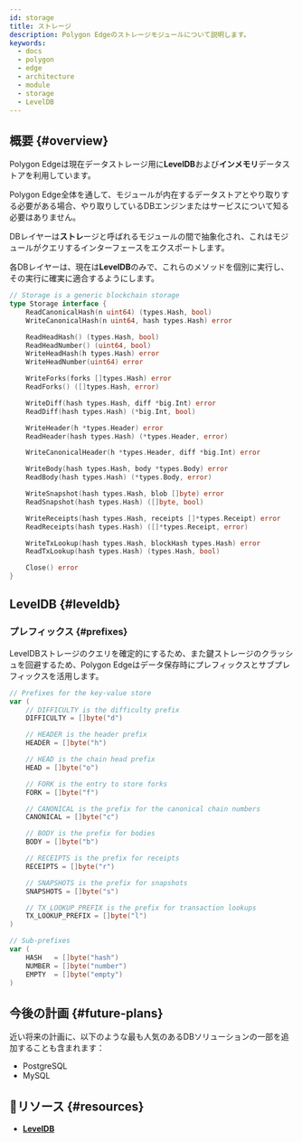 ```yaml
---
id: storage
title: ストレージ
description: Polygon Edgeのストレージモジュールについて説明します。
keywords:
  - docs
  - polygon
  - edge
  - architecture
  - module
  - storage
  - LevelDB
---
```


## 概要 {#overview}

Polygon Edgeは現在データストレージ用に**LevelDB**および**インメモリ**データストアを利用しています。

Polygon Edge全体を通して、モジュールが内在するデータストアとやり取りする必要がある場合、やり取りしているDBエンジンまたはサービスについて知る必要はありません。

DBレイヤーは**ストレ**ージと呼ばれるモジュールの間で抽象化され、これはモジュールがクエリするインターフェースをエクスポートします。

各DBレイヤーは、現在は**LevelDB**のみで、これらのメソッドを個別に実行し、その実行に確実に適合するようにします。

````go title="blockchain/storage/storage.go"
// Storage is a generic blockchain storage
type Storage interface {
	ReadCanonicalHash(n uint64) (types.Hash, bool)
	WriteCanonicalHash(n uint64, hash types.Hash) error

	ReadHeadHash() (types.Hash, bool)
	ReadHeadNumber() (uint64, bool)
	WriteHeadHash(h types.Hash) error
	WriteHeadNumber(uint64) error

	WriteForks(forks []types.Hash) error
	ReadForks() ([]types.Hash, error)

	WriteDiff(hash types.Hash, diff *big.Int) error
	ReadDiff(hash types.Hash) (*big.Int, bool)

	WriteHeader(h *types.Header) error
	ReadHeader(hash types.Hash) (*types.Header, error)

	WriteCanonicalHeader(h *types.Header, diff *big.Int) error

	WriteBody(hash types.Hash, body *types.Body) error
	ReadBody(hash types.Hash) (*types.Body, error)

	WriteSnapshot(hash types.Hash, blob []byte) error
	ReadSnapshot(hash types.Hash) ([]byte, bool)

	WriteReceipts(hash types.Hash, receipts []*types.Receipt) error
	ReadReceipts(hash types.Hash) ([]*types.Receipt, error)

	WriteTxLookup(hash types.Hash, blockHash types.Hash) error
	ReadTxLookup(hash types.Hash) (types.Hash, bool)

	Close() error
}
````

## LevelDB {#leveldb}

### プレフィックス {#prefixes}

LevelDBストレージのクエリを確定的にするため、また鍵ストレージのクラッシュを回避するため、Polygon Edgeはデータ保存時にプレフィックスとサブプレフィックスを活用します。

````go title="blockchain/storage/keyvalue.go"
// Prefixes for the key-value store
var (
	// DIFFICULTY is the difficulty prefix
	DIFFICULTY = []byte("d")

	// HEADER is the header prefix
	HEADER = []byte("h")

	// HEAD is the chain head prefix
	HEAD = []byte("o")

	// FORK is the entry to store forks
	FORK = []byte("f")

	// CANONICAL is the prefix for the canonical chain numbers
	CANONICAL = []byte("c")

	// BODY is the prefix for bodies
	BODY = []byte("b")

	// RECEIPTS is the prefix for receipts
	RECEIPTS = []byte("r")

	// SNAPSHOTS is the prefix for snapshots
	SNAPSHOTS = []byte("s")

	// TX_LOOKUP_PREFIX is the prefix for transaction lookups
	TX_LOOKUP_PREFIX = []byte("l")
)

// Sub-prefixes
var (
	HASH   = []byte("hash")
	NUMBER = []byte("number")
	EMPTY  = []byte("empty")
)
````

## 今後の計画 {#future-plans}

近い将来の計画に、以下のような最も人気のあるDBソリューションの一部を追加することも含まれます：
* PostgreSQL
* MySQL


## 📜リソース {#resources}
* **[LevelDB](https://github.com/google/leveldb)**